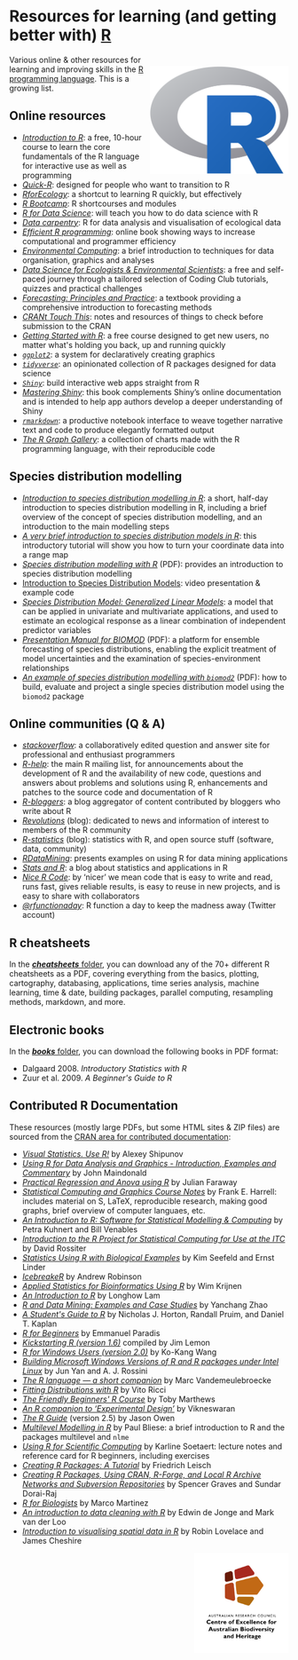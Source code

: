 # Resources for learning (and getting better with) <a href="https://cran.r-project.org">R</a>

<a href="https://cran.r-project.org"><img align="right" src="R_logo.png" alt="R" width="250" style="margin-top: 20px"></a>

Various online & other resources for learning and improving skills in the <a href="https://cran.r-project.org">R programming language</a>. This is a growing list.

## Online resources
- <em><a href="https://www.udemy.com/course/introduction-to-r/">Introduction to R</a></em>: a free, 10-hour course to learn the core fundamentals of the R language for interactive use as well as programming
- <em><a href="https://www.statmethods.net/">Quick-R</a></em>: designed for people who want to transition to R
- <em><a href="https://www.rforecology.com">RforEcology</a></em>: a shortcut to learning R quickly, but effectively
- <em><a href="https://www.jaredknowles.com/r-bootcamp/">R Bootcamp</a></em>: R shortcourses and modules 
- <em><a href="https://r4ds.had.co.nz/">R for Data Science</a></em>: will teach you how to do data science with R
- <em><a href="https://github.com/CABAH/R-ecology-lesson">Data carpentry</a></em>: R for data analysis and visualisation of ecological data
- <em><a href="https://csgillespie.github.io/efficientR/">Efficient R programming</a></em>: online book showing ways to increase computational and programmer efficiency
- <em><a href="http://environmentalcomputing.net">Environmental Computing</a></em>: a brief introduction to techniques for data organisation, graphics and analyses
- <em><a href="https://ourcodingclub.github.io/course.html">Data Science for Ecologists & Environmental Scientists</a></em>: a free and self-paced journey through a tailored selection of Coding Club tutorials, quizzes and practical challenges
- <em><a href="https://otexts.com/fpp3/">Forecasting: Principles and Practice</a></em>: a textbook providing a comprehensive introduction to forecasting methods
- <em><a href="https://github.com/johnmackintosh/CRANt-touch-this">CRANt Touch This</a></em>: notes and resources of things to check before submission to the CRAN
- <em><a href="https://rfortherestofus.com/courses/getting-started/">Getting Started with R</a></em>: a free course designed to get new users, no matter what's holding you back, up and running quickly
- <em><a href="https://ggplot2.tidyverse.org"><code>ggplot2</code></a></em>: a system for declaratively creating graphics
- <em><a href="https://www.tidyverse.org"><code>tidyverse</code></a></em>: an opinionated collection of R packages designed for data science
- <em><a href="https://shiny.rstudio.com"><code>Shiny</code></a></em>: build interactive web apps straight from R
- <em><a href="https://hadley.github.io/mastering-shiny/">Mastering Shiny</a></em>: this book complements Shiny’s online documentation and is intended to help app authors develop a deeper understanding of Shiny
- <em><a href="https://rmarkdown.rstudio.com"><code>rmarkdown</code></a></em>: a productive notebook interface to weave together narrative text and code to produce elegantly formatted output
- <em><a href="https://r-graph-gallery.com">The R Graph Gallery</a></em>: a collection of charts made with the R programming language, with their reproducible code

## Species distribution modelling
- <em><a href="https://damariszurell.github.io/SDM-Intro/">Introduction to species distribution modelling in R</a></em>: a short, half-day introduction to species distribution modelling in R, including a brief overview of the concept of species distribution modelling, and an introduction to the main modelling steps
- <em><a href="https://jcoliver.github.io/learn-r/011-species-distribution-models.html">A very brief introduction to species distribution models in R</a></em>: this introductory tutorial will show you how to turn your coordinate data into a range map
- <em><a href="https://mran.microsoft.com/snapshot/2017-02-04/web/packages/dismo/vignettes/sdm.pdf">Species distribution modelling with R</a></em> (PDF): provides an introduction to species distribution modelling
- <a href="http://www.r-gators.com/2018/01/24/introduction-to-species-distribution-models/">Introduction to Species Distribution Models</a></em>: video presentation & example code
- <em><a href="http://spatialecology.weebly.com/r-code--data/category/sdm-glm">Species Distribution Model: Generalized Linear Models</a></em>: a model that can be applied in univariate and multivariate applications, and used to estimate an ecological response as a linear combination of independent predictor variables
- <em><a href="https://r-forge.r-project.org/scm/viewvc.php/*checkout*/pkg/inst/doc/Biomod_Presentation_Manual.pdf?revision=218&root=biomod&pathrev=218">Presentation Manual for BIOMOD</a></em> (PDF): a platform for ensemble forecasting of species distributions, enabling the explicit treatment of model uncertainties and the examination of species-environment relationships
- <em><a href="https://r-forge.r-project.org/scm/viewvc.php/*checkout*/pkg/biomod2/inst/doc/Simple_species_modelling.pdf?root=biomod">An example of species distribution modelling with <code>biomod2</code></a></em> (PDF): how to build, evaluate and project a single species distribution model using the <code>biomod2</code> package

## Online communities (Q & A)
- <em><a href="https://stackoverflow.com">stackoverflow</a></em>: a collaboratively edited question and answer site for professional and enthusiast programmers
- <em><a href="https://stat.ethz.ch/mailman/listinfo/r-help">R-help</a></em>: the main R mailing list, for announcements about the development of R and the availability of new code, questions and answers about problems and solutions using R, enhancements and patches to the source code and documentation of R
- <em><a href="https://www.r-bloggers.com/">R-bloggers</a></em>: a blog aggregator of content contributed by bloggers who write about R
- <em><a href="https://blog.revolutionanalytics.com">Revolutions</a></em> (blog): dedicated to news and information of interest to members of the R community
- <em><a href="https://www.r-statistics.com/">R-statistics</a></em> (blog): statistics with R, and open source stuff (software, data, community)
- <em><a href="https://rdatamining.wordpress.com">RDataMining</a></em>: presents examples on using R for data mining applications 
- <em><a href="https://statsandr.com">Stats and R</a></em>: a blog about statistics and applications in R
- <em><a href="https://nicercode.github.io/">Nice R Code</a></em>: by ‘nicer’ we mean code that is easy to write and read, runs fast, gives reliable results, is easy to reuse in new projects, and is easy to share with collaborators
- <em><a href="https://twitter.com/rfunctionaday">@rfunctionaday</a></em>: R function a day to keep the madness away (Twitter account)

## R cheatsheets
In the <a href="https://github.com/CABAH/learningRresources/tree/main/cheatsheets"><strong><em>cheatsheets</em></strong> folder</a>, you can download any of the 70+ different R cheatsheets as a PDF, covering everything from the basics, plotting, cartography, databasing, applications, time series analysis, machine learning, time & date, building packages, parallel computing, resampling methods, markdown, and more.

## Electronic books
In the <a href="https://github.com/CABAH/learningRresources/tree/main/books"><strong><em>books</em></strong> folder</a>, you can download the following books in PDF format:
- Dalgaard 2008. <em>Introductory Statistics with R</em>
- Zuur et al. 2009. <em>A Beginner's Guide to R</em>

## Contributed R Documentation
These resources (mostly large PDFs, but some HTML sites & ZIP files) are sourced from the <a href="https://cran.r-project.org/other-docs.html">CRAN area for contributed documentation</a>:

- <a href="https://cran.r-project.org/doc/contrib/Shipunov-visual_statistics.pdf"><em>Visual Statistics. Use R!</em></a> by Alexey Shipunov
- <a href="https://cran.r-project.org/doc/contrib/usingR.pdf"><em>Using R for Data Analysis and Graphics - Introduction, Examples and Commentary</em><a/> by John Maindonald
- <a href="https://cran.r-project.org/doc/contrib/Faraway-PRA.pdf"><em>Practical Regression and Anova using R</em></a> by Julian Faraway
- <a href="https://cran.r-project.org/doc/contrib/Harrell-statcomp-notes.pdf"><em>Statistical Computing and Graphics Course Notes</em></a> by Frank E. Harrell: includes material on S, LaTeX, reproducible research, making good graphs, brief overview of computer languaes, etc.
- <a href="https://cran.r-project.org/doc/contrib/Harrell-statcomp-notes.pdf"><em>An Introduction to R: Software for Statistical Modelling & Computing</em></a> by Petra Kuhnert and Bill Venables
- <a href="https://cran.r-project.org/doc/contrib/Rossiter-RIntro-ITC.pdf"><em>Introduction to the R Project for Statistical Computing for Use at the ITC</em></a> by David Rossiter
- <a href="https://cran.r-project.org/doc/contrib/Seefeld_StatsRBio.pdf"><em>Statistics Using R with Biological Examples</em></a> by Kim Seefeld and Ernst Linder
- <a href="https://cran.r-project.org/doc/contrib/Robinson-icebreaker.pdf"><em>IcebreakeR</em></a> by Andrew Robinson
- <a href="https://cran.r-project.org/doc/contrib/Krijnen-IntroBioInfStatistics.pdf"><em>Applied Statistics for Bioinformatics Using R</em></a> by Wim Krijnen
- <a href="https://cran.r-project.org/doc/contrib/Lam-IntroductionToR_LHL.pdf"><em>An Introduction to R</em></a> by Longhow Lam
- <a href="https://cran.r-project.org/doc/contrib/Zhao_R_and_data_mining.pdf"><em>R and Data Mining: Examples and Case Studies</em></a> by Yanchang Zhao
- <a href="https://cran.r-project.org/doc/contrib/Horton+Pruim+Kaplan_MOSAIC-StudentGuide.pdf"><em>A Student's Guide to R</em></a> by Nicholas J. Horton, Randall Pruim, and Daniel T. Kaplan
- <a href="https://cran.r-project.org/doc/contrib/Paradis-rdebuts_en.pdf"><em>R for Beginners</em></a> by Emmanuel Paradis
- <a href="https://cran.r-project.org/doc/contrib/Lemon-kickstart/index.html"><em>Kickstarting R (version 1.6)</em></a> compiled by Jim Lemon
- <a href="https://cran.r-project.org/doc/contrib/Wang-WinBook.pdf"><em>R for Windows Users (version 2.0)</em></a> by Ko-Kang Wang
- <a href="https://cran.r-project.org/doc/contrib/cross-build.pdf"><em>Building Microsoft Windows Versions of R and R packages under Intel Linux</em></a> by Jun Yan and A. J. Rossini
- <a href="https://cran.r-project.org/doc/contrib/R_language.pdf"><em>The R language — a short companion</em></a> by Marc Vandemeulebroecke
- <a href="https://cran.r-project.org/doc/contrib/Ricci-distributions-en.pdf"><em>Fitting Distributions with R</em></a> by Vito Ricci
- <a href="https://cran.r-project.org/doc/contrib/Marthews-BeginnersRcourse.zip"><em>The Friendly Beginners' R Course</em></a> by Toby Marthews
- <a href="https://cran.r-project.org/doc/contrib/Vikneswaran-ED_companion.pdf"><em>An R companion to ‘Experimental Design’</em></a> by Vikneswaran
- <a href="https://cran.r-project.org/doc/contrib/Owen-TheRGuide.pdf"><em>The R Guide</em></a> (version 2.5) by Jason Owen
- <a href="https://cran.r-project.org/doc/contrib/Bliese_Multilevel.pdf"><em>Multilevel Modelling in R</em></a> by Paul Bliese: a brief introduction to R and the packages multilevel and <code>nlme</code>
- <a href="https://cran.r-project.org/doc/contrib/Soetaert_Scientificcomputing.zip"><em>Using R for Scientific Computing</em></a> by Karline Soetaert: lecture notes and reference card for R beginners, including exercises
- <a href="https://cran.r-project.org/doc/contrib/Leisch-CreatingPackages.pdf"><em>Creating R Packages: A Tutorial</em></a> by Friedrich Leisch
- <a href="https://cran.r-project.org/doc/contrib/Graves+DoraiRaj-RPackageDevelopment.pdf"><em>Creating R Packages, Using CRAN, R-Forge, and Local R Archive Networks and Subversion Repositories</em></a> by Spencer Graves and Sundar Dorai-Raj
- <a href="https://cran.r-project.org/doc/contrib/Martinez-RforBiologistv1.1.pdf"><em>R for Biologists</em></a> by Marco Martinez
- <a href="https://cran.r-project.org/doc/contrib/de_Jonge+van_der_Loo-Introduction_to_data_cleaning_with_R.pdf"><em>An introduction to data cleaning with R</em></a> by Edwin de Jonge and Mark van der Loo
- <a href="https://cran.r-project.org/doc/contrib/intro-spatial-rl.pdf"><em>Introduction to visualising spatial data in R</em></a> by Robin Lovelace and James Cheshire
  
[<img src="CabahFCP.jpg" alt="Centre of Excellence for Australian Biodiversity and Heritage" width="170" align="right" />](http://EpicAustralia.org.au)

